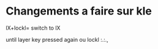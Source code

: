 # Changements a faire sur kle


lX+lockl=  switch to lX

until layer key pressed again ou lockl
:.:.,
